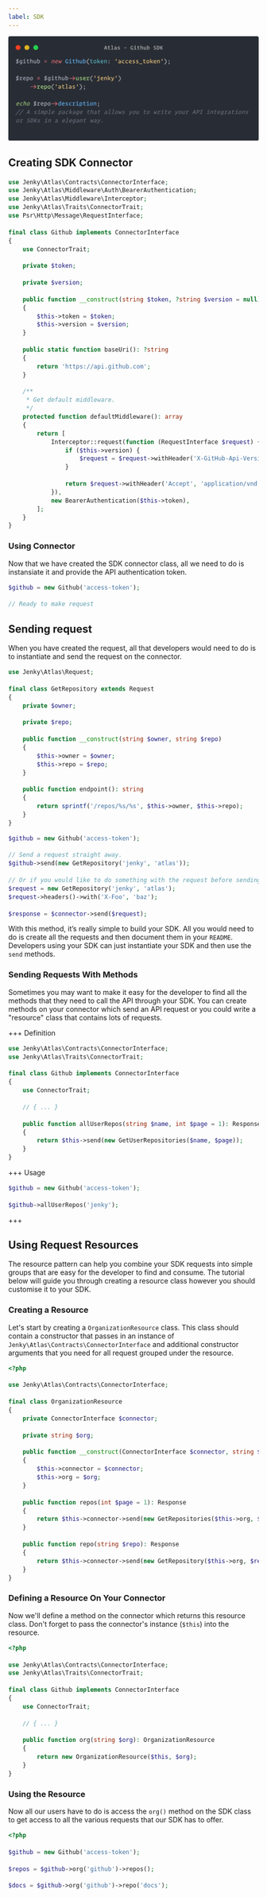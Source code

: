 ```yaml
---
label: SDK
---
```


![](../static/sdk-hero.png)

## Creating SDK Connector

```php
use Jenky\Atlas\Contracts\ConnectorInterface;
use Jenky\Atlas\Middleware\Auth\BearerAuthentication;
use Jenky\Atlas\Middleware\Interceptor;
use Jenky\Atlas\Traits\ConnectorTrait;
use Psr\Http\Message\RequestInterface;

final class Github implements ConnectorInterface
{
    use ConnectorTrait;

    private $token;

    private $version;

    public function __construct(string $token, ?string $version = null)
    {
        $this->token = $token;
        $this->version = $version;
    }

    public static function baseUri(): ?string
    {
        return 'https://api.github.com';
    }

    /**
     * Get default middleware.
     */
    protected function defaultMiddleware(): array
    {
        return [
            Interceptor::request(function (RequestInterface $request) {
                if ($this->version) {
                    $request = $request->withHeader('X-GitHub-Api-Version', $this->version);
                }

                return $request->withHeader('Accept', 'application/vnd.github+json');
            }),
            new BearerAuthentication($this->token),
        ];
    }
}
```

### Using Connector

Now that we have created the SDK connector class, all we need to do is instansiate it and provide the API authentication token.

```php
$github = new Github('access-token');

// Ready to make request
```

## Sending request

When you have created the request, all that developers would need to do is to instantiate and send the request on the connector.

```php
use Jenky\Atlas\Request;

final class GetRepository extends Request
{
    private $owner;

    private $repo;

    public function __construct(string $owner, string $repo)
    {
        $this->owner = $owner;
        $this->repo = $repo;
    }

    public function endpoint(): string
    {
        return sprintf('/repos/%s/%s', $this->owner, $this->repo);
    }
}
```

```php
$github = new Github('access-token');

// Send a request straight away.
$github->send(new GetRepository('jenky', 'atlas'));

// Or if you would like to do something with the request before sending it.
$request = new GetRepository('jenky', 'atlas');
$request->headers()->with('X-Foo', 'baz');

$response = $connector->send($request);
```

With this method, it’s really simple to build your SDK. All you would need to do is create all the requests and then document them in your `README`. Developers using your SDK can just instantiate your SDK and then use the `send` methods.

### Sending Requests With Methods

Sometimes you may want to make it easy for the developer to find all the methods that they need to call the API through your SDK. You can create methods on your connector which send an API request or you could write a "resource" class that contains lots of requests.

+++ Definition
```php
use Jenky\Atlas\Contracts\ConnectorInterface;
use Jenky\Atlas\Traits\ConnectorTrait;

final class Github implements ConnectorInterface
{
    use ConnectorTrait;

    // { ... }

    public function allUserRepos(string $name, int $page = 1): Response
    {
        return $this->send(new GetUserRepositories($name, $page));
    }
}
```
+++ Usage
```php
$github = new Github('access-token');

$github->allUserRepos('jenky');
```
+++

## Using Request Resources

The resource pattern can help you combine your SDK requests into simple groups that are easy for the developer to find and consume. The tutorial below will guide you through creating a resource class however you should customise it to your SDK.

### Creating a Resource

Let's start by creating a `OrganizationResource` class. This class should contain a constructor that passes in an instance of `Jenky\Atlas\Contracts\ConnectorInterface` and additional constructor arguments that you need for all request grouped under the resource.

```php
<?php

use Jenky\Atlas\Contracts\ConnectorInterface;

final class OrganizationResource
{
    private ConnectorInterface $connector;

    private string $org;

    public function __construct(ConnectorInterface $connector, string $org)
    {
        $this->connector = $connector;
        $this->org = $org;
    }

    public function repos(int $page = 1): Response
    {
        return $this->connector->send(new GetRepositories($this->org, $page));
    }

    public function repo(string $repo): Response
    {
        return $this->connector->send(new GetRepository($this->org, $repo));
    }
}
```

### Defining a Resource On Your Connector

Now we'll define a method on the connector which returns this resource class. Don't forget to pass the connector's instance (`$this`) into the resource.

```php
<?php

use Jenky\Atlas\Contracts\ConnectorInterface;
use Jenky\Atlas\Traits\ConnectorTrait;

final class Github implements ConnectorInterface
{
    use ConnectorTrait;

    // { ... }

    public function org(string $org): OrganizationResource
    {
        return new OrganizationResource($this, $org);
    }
}
```

### Using the Resource

Now all our users have to do is access the `org()` method on the SDK class to get access to all the various requests that our SDK has to offer.

```php
<?php

$github = new Github('access-token');

$repos = $github->org('github')->repos();

$docs = $github->org('github')->repo('docs');
```
